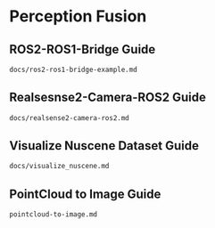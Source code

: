 # Perception Fusion

## ROS2-ROS1-Bridge Guide

```bash
docs/ros2-ros1-bridge-example.md
```

## Realsesnse2-Camera-ROS2 Guide

```bash
docs/realsense2-camera-ros2.md
```

## Visualize Nuscene Dataset Guide

```bash
docs/visualize_nuscene.md
```

## PointCloud to Image Guide

```bash
pointcloud-to-image.md
```
